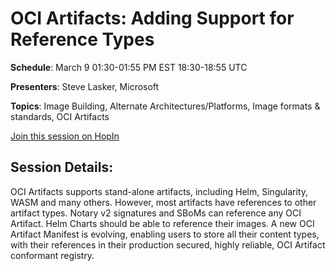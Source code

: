 # OCI Artifacts: Adding Support for Reference Types

**Schedule**: March 9 01:30-01:55 PM EST 18:30-18:55 UTC

**Presenters**: Steve Lasker, Microsoft

**Topics**: Image Building, Alternate Architectures/Platforms, Image formats & standards, OCI Artifacts

[Join this session on HopIn](https://hopin.com/events/container-plumbing-days)

## Session Details:

OCI Artifacts supports stand-alone artifacts, including Helm, Singularity, WASM and many others. However, most artifacts have references to other artifact types. Notary v2 signatures and SBoMs can reference any OCI Artifact. Helm Charts should be able to reference their images. A new OCI Artifact Manifest is evolving, enabling users to store all their content types, with their references in their production secured, highly reliable, OCI Artifact conformant registry.
